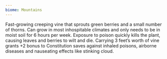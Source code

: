 ```yaml
---
biome: Mountains
---
```

Fast-growing creeping vine that sprouts green berries and a small number of thorns. Can grow in most inhospitable climates and only needs to be in moist soil for 6 hours per week. Exposure to poison quickly kills the plant, causing leaves and berries to wilt and die. Carrying 3 feet’s worth of vine grants +2 bonus to Constitution saves against inhaled poisons, airborne diseases and nauseating effects like stinking cloud. 

